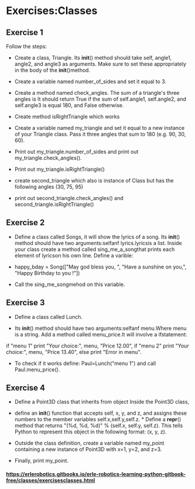 # Exercises:Classes

## Exercise 1

Follow the steps:

* Create a class, Triangle. Its __init__() method should take self, angle1, angle2, and angle3 as arguments. Make sure to set these appropriately in the body of the __init__()method.

* Create a variable named number_of_sides and set it equal to 3.

* Create a method named check_angles. The sum of a triangle's three angles is It should return True if the sum of self.angle1, self.angle2, and self.angle3 is equal 180, and False otherwise.

* Create method isRightTriangle which works

* Create a variable named my_triangle and set it equal to a new instance of your Triangle class. Pass it three angles that sum to 180 (e.g. 90, 30, 60).
* Print out my_triangle.number_of_sides and print out my_triangle.check_angles().
* Print out my_triangle.isRightTriangle()

* create second_triangle which also is instance of Class but has the following angles (30, 75, 95)
* print out second_triangle.check_angles() and second_triangle.isRightTriangle()



## Exercise 2

* Define a class called Songs, it will show the lyrics of a song. Its __init__() method should have two arguments:selfanf lyrics.lyricsis a list. Inside your class create a method called sing_me_a_songthat prints each element of lyricson his own line. Define a varible:

* happy_bday = Song(["May god bless you, ",
                   "Have a sunshine on you,",
                   "Happy Birthday to you !"])
* Call the sing_me_songmehod on this variable.

## Exercise 3

* Define a class called Lunch.

* Its __init__() method should have two arguments:selfanf menu.Where menu is a string. Add a method called menu_price.It will involve a ifstatement:

if "menu 1" print "Your choice:", menu, "Price 12.00", if "menu 2" print "Your choice:", menu, "Price 13.40", else print "Error in menu".

* To check if it works define: Paul=Lunch("menu 1") and call Paul.menu_price().

## Exercise 4

* Define a Point3D class that inherits from object Inside the Point3D class, 

* define an __init__() function that accepts self, x, y, and z, and assigns these numbers to the member variables self.x,self.y,self.z. * Define a __repr__() method that returns "(%d, %d, %d)" % (self.x, self.y, self.z). This tells Python to represent this object in the following format: (x, y, z). 

* Outside the class definition, create a variable named my_point containing a new instance of Point3D with x=1, y=2, and z=3.

* Finally, print my_point.


#### https://erlerobotics.gitbooks.io/erle-robotics-learning-python-gitbook-free/classes/exercisesclasses.html

